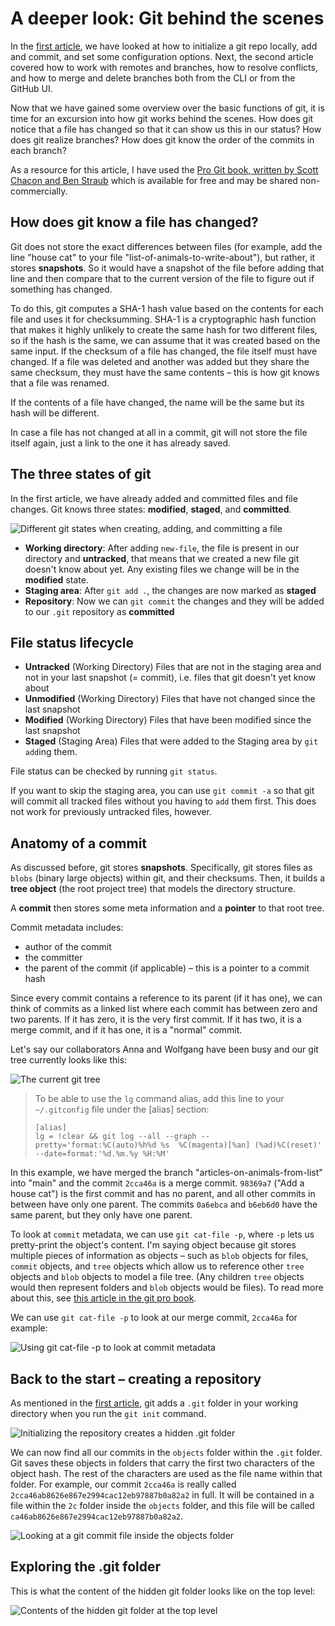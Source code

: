 # A deeper look: Git behind the scenes

In the [first article](https://dev.to/sheins/-a-practical-introduction-to-git-jumping-in-with-both-feet-2o56), we have looked at how to initialize a git repo locally, add and commit, and set some configuration options.
Next, the second article covered how to work with remotes and branches, how to resolve conflicts, and how to merge and delete branches both from the CLI or from the GitHub UI.

Now that we have gained some overview over the basic functions of git, it is time for an excursion into how git works behind the scenes. How does git notice that a file has changed so that it can show us this in our status? How does git realize branches? How does git know the order of the commits in each branch?

As a resource for this article, I have used the [Pro Git book, written by Scott Chacon and Ben Straub](https://git-scm.com/book/en/v2) which is available for free and may be shared non-commercially.

## How does git know a file has changed?

Git does not store the exact differences between files (for example, add the line "house cat" to your file "list-of-animals-to-write-about"), but rather, it stores **snapshots**. So it would have a snapshot of the file before adding that line and then compare that to the current version of the file to figure out if something has changed.

To do this, git computes a SHA-1 hash value based on the contents for each file and uses it for checksumming. SHA-1 is a cryptographic hash function that makes it highly unlikely to create the same hash for two different files, so if the hash is the same, we can assume that it was created based on the same input. If the checksum of a file has changed, the file itself must have changed. If a file was deleted and another was added but they share the same checksum, they must have the same contents – this is how git knows that a file was renamed.

If the contents of a file have changed, the name will be the same but its hash will be different.

In case a file has not changed at all in a commit, git will not store the file itself again, just a link to the one it has already saved.

## The three states of git

In the first article, we have already added and committed files and file changes. Git knows three states: **modified**, **staged**, and **committed**.

![Different git states when creating, adding, and committing a file](git-states.png)

* **Working directory**: After adding `new-file`, the file is present in our directory and **untracked**, that means that we created a new file git doesn't know about yet. Any existing files we change will be in the **modified** state.
* **Staging area**: After `git add .`, the changes are now marked as **staged**
* **Repository**: Now we can `git commit` the changes and they will be added to our `.git` repository as **committed**

## File status lifecycle

* **Untracked** (Working Directory)
  Files that are not in the staging area and not in your last snapshot (= commit), i.e. files that git doesn't yet know about
* **Unmodified** (Working Directory)
  Files that have not changed since the last snapshot
* **Modified** (Working Directory)
  Files that have been modified since the last snapshot
* **Staged** (Staging Area)
  Files that were added to the Staging area by `git add`ing them.

File status can be checked by running `git status`.

If you want to skip the staging area, you can use `git commit -a` so that git will commit all tracked files without you having to `add` them first. This does not work for previously untracked files, however.

## Anatomy of a commit

As discussed before, git stores **snapshots**. Specifically, git stores files as `blobs` (binary large objects) within git, and their checksums. Then, it builds a **tree object** (the root project tree) that models the directory structure.

A **commit** then stores some meta information and a **pointer** to that root tree.

Commit metadata includes:

* author of the commit
* the committer
* the parent of the commit (if applicable) – this is a pointer to a commit hash

Since every commit contains a reference to its parent (if it has one), we can think of commits as a linked list where each commit has between zero and two parents.
If it has zero, it is the very first commit. If it has two, it is a merge commit, and if it has one, it is a "normal" commit.

Let's say our collaborators Anna and Wolfgang have been busy and our git tree currently looks like this:

![The current git tree](current-git-tree.png)

> To be able to use the `lg` command alias, add this line to your `~/.gitconfig` file under the [alias] section:
>
>```shell
>[alias]
>lg = !clear && git log --all --graph --pretty='format:%C(auto)%h%d %s  %C(magenta)[%an] (%ad)%C(reset)' --date=format:'%d.%m.%y %H:%M'
>```

In this example, we have merged the branch "articles-on-animals-from-list" into "main" and the commit `2cca46a` is a merge commit. `98369a7` ("Add a house cat") is the first commit and has no parent, and all other commits in between have only one parent. The commits `0a6ebca` and `b6eb6d0` have the same parent, but they only have one parent.

To look at `commit` metadata, we can use `git cat-file -p`, where `-p` lets us pretty-print the object's content.
I'm saying object because git stores multiple pieces of information as objects – such as `blob` objects for files, `commit` objects, and `tree` objects which allow us to reference other `tree` objects and `blob` objects to model a file tree. (Any children `tree` objects would then represent folders and `blob` objects would be files). To read more about this, see [this article in the git pro book](https://git-scm.com/book/en/v2/Git-Internals-Git-Objects).

We can use `git cat-file -p` to look at our merge commit, `2cca46a` for example:

![Using git cat-file -p to look at commit metadata](git-cat-file-on-commit.png)

## Back to the start – creating a repository

As mentioned in the [first article](https://dev.to/sheins/-a-practical-introduction-to-git-jumping-in-with-both-feet-2o56), git adds a `.git` folder in your working directory when you run the `git init` command.

![Initializing the repository creates a hidden `.git` folder](initialize-git.png)

We can now find all our commits in the `objects` folder within the `.git` folder. Git saves these objects in folders that carry the first two characters of the object hash. The rest of the characters are used as the file name within that folder. For example, our commit `2cca46a` is really called `2cca46ab8626e867e2994cac12eb97887b0a82a2` in full. It will be contained in a file within the `2c` folder inside the `objects` folder, and this file will be called `ca46ab8626e867e2994cac12eb97887b0a82a2`.

![Looking at a git commit file inside the objects folder](git-commit-object.png)

## Exploring the .git folder

This is what the content of the hidden git folder looks like on the top level:

![Contents of the hidden git folder at the top level](toplevel-hidden-git-folder.png)